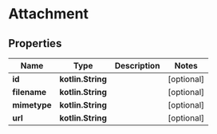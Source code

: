 
# Attachment

## Properties
Name | Type | Description | Notes
------------ | ------------- | ------------- | -------------
**id** | **kotlin.String** |  |  [optional]
**filename** | **kotlin.String** |  |  [optional]
**mimetype** | **kotlin.String** |  |  [optional]
**url** | **kotlin.String** |  |  [optional]



